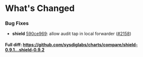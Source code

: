 # What's Changed

### Bug Fixes
- **shield** [590ce969](https://github.com/sysdiglabs/charts/commit/590ce969048c0e848edad49699cc1509d57e3913): allow audit tap in local forwarder ([#2158](https://github.com/sysdiglabs/charts/issues/2158))
#### Full diff: https://github.com/sysdiglabs/charts/compare/shield-0.9.1...shield-0.9.2

